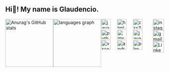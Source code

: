 <h2 align="left">Hi👋! My name is Glaudencio.</h2>  

<div style="display: flex; justify-content: space-between; align-items: flex-start;">  
  <div align="left">  
    <img src="https://github-readme-stats.vercel.app/api?username=Glaudencio12&show_icons=true&theme=dark&hide_border=false" height="150" alt="Anurag's GitHub stats" />  
  </div>  

  <div align="left">  
    <img src="https://github-readme-stats.vercel.app/api/top-langs?username=Glaudencio12&locale=en&hide_title=false&layout=compact&card_width=320&langs_count=5&theme=dark&hide_border=false" height="150" alt="languages graph"  />  
  </div>  

  <div align="left">  
    <img src="https://cdn.jsdelivr.net/gh/devicons/devicon/icons/javascript/javascript-original.svg" height="30" alt="javascript logo"  />  
    <img width="12" />  
    <img src="https://cdn.jsdelivr.net/gh/devicons/devicon/icons/html5/html5-original.svg" height="30" alt="html5 logo"  />  
    <img width="12" />  
    <img src="https://cdn.jsdelivr.net/gh/devicons/devicon/icons/css3/css3-original.svg" height="30" alt="css3 logo"  />  
    <img width="12" />  
    <img src="https://cdn.jsdelivr.net/gh/devicons/devicon/icons/python/python-original.svg" height="30" alt="python logo"  />  
    <img width="12" />  
    <img src="https://cdn.jsdelivr.net/gh/devicons/devicon/icons/mysql/mysql-original.svg" height="30" alt="mysql logo"  />  
    <img width="12" />  
    <img src="https://cdn.jsdelivr.net/gh/devicons/devicon/icons/java/java-original.svg" height="30" alt="java logo"  />  
    <img width="12" />  
    <img src="https://cdn.jsdelivr.net/gh/devicons/devicon/icons/vscode/vscode-original.svg" height="30" alt="vscode logo"  />  
    <img width="12" />  
    <img src="https://cdn.jsdelivr.net/gh/devicons/devicon/icons/androidstudio/androidstudio-original.svg" height="30" alt="androidstudio logo"  />  
    <img width="12" />  
    <img src="https://cdn.jsdelivr.net/gh/devicons/devicon/icons/php/php-original.svg" height="30" alt="php logo"  />  
  </div>  


<div align="">  
  <a href="https://www.instagram.com/_glaudencio_/" target="_blank">  
    <img src="https://img.shields.io/static/v1?message=Instagram&logo=instagram&label=&color=E4405F&logoColor=white&labelColor=&style=for-the-badge" height="35" alt="instagram logo"  />  
  </a>  
  <a href="mailto:glaudenciocosta015@gmail.com" target="_blank">  
    <img src="https://img.shields.io/static/v1?message=Gmail&logo=gmail&label=&color=D14836&logoColor=white&labelColor=&style=for-the-badge" height="35" alt="gmail logo"  />  
  </a>  
  <a href="https://www.linkedin.com/in/glaudencio" target="_blank">  
    <img src="https://img.shields.io/static/v1?message=LinkedIn&logo=linkedin&label=&color=0A66C2&logoColor=white&labelColor=&style=for-the-badge" height="35" alt="LinkedIn logo" />  
  </a>  
</div>    
<br clear="both">
